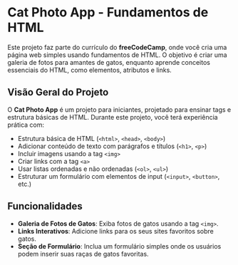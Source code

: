 # Cat Photo App - Fundamentos de HTML

Este projeto faz parte do currículo do **freeCodeCamp**, onde você cria uma página web simples usando fundamentos de HTML. O objetivo é criar uma galeria de fotos para amantes de gatos, enquanto aprende conceitos essenciais do HTML, como elementos, atributos e links.

## Visão Geral do Projeto

O **Cat Photo App** é um projeto para iniciantes, projetado para ensinar tags e estrutura básicas de HTML. Durante este projeto, você terá experiência prática com:

- Estrutura básica de HTML (`<html>`, `<head>`, `<body>`)
- Adicionar conteúdo de texto com parágrafos e títulos (`<h1>`, `<p>`)
- Incluir imagens usando a tag `<img>`
- Criar links com a tag `<a>`
- Usar listas ordenadas e não ordenadas (`<ol>`, `<ul>`)
- Estruturar um formulário com elementos de input (`<input>`, `<button>`, etc.)

## Funcionalidades

- **Galeria de Fotos de Gatos**: Exiba fotos de gatos usando a tag `<img>`.
- **Links Interativos**: Adicione links para os seus sites favoritos sobre gatos.
- **Seção de Formulário**: Inclua um formulário simples onde os usuários podem inserir suas raças de gatos favoritas.
